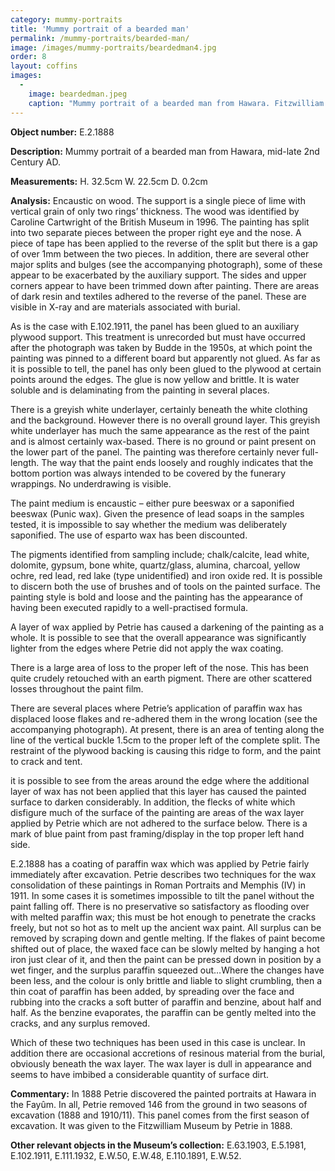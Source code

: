 ```yaml
---
category: mummy-portraits
title: 'Mummy portrait of a bearded man'
permalink: /mummy-portraits/bearded-man/
image: /images/mummy-portraits/beardedman4.jpg
order: 8
layout: coffins
images:
  -
    image: beardedman.jpeg
    caption: "Mummy portrait of a bearded man from Hawara. Fitzwilliam Museum: E.2.1888."
---
```


**Object number:** E.2.1888

**Description:** Mummy portrait of a bearded man from Hawara, mid-late 2nd Century AD.

**Measurements:** H. 32.5cm W. 22.5cm D. 0.2cm 

**Analysis:** Encaustic on wood. The support is a single piece of lime with vertical grain of only two rings’ thickness. The wood was identified by Caroline Cartwright of the British Museum in 1996. The painting has split into two separate pieces between the proper right eye and the nose. A piece of tape has been applied to the reverse of the split but there is a gap of over 1mm between the two pieces. In addition, there are several other major splits and bulges (see the accompanying photograph), some of these appear to be exacerbated by the auxiliary support. The sides and upper corners appear to have been trimmed down after painting. There are areas of dark resin and textiles adhered to the reverse of the panel. These are visible in X-ray and are materials associated with burial.

As is the case with E.102.1911, the panel has been glued to an auxiliary plywood support. This treatment is unrecorded but must have occurred after the photograph was taken by Budde in the 1950s, at which point the painting was pinned to a different board but apparently not glued. As far as it is possible to tell, the panel has only been glued to the plywood at certain points around the edges. The glue is now yellow and brittle. It is water soluble and is delaminating from the painting in several places. 

There is a greyish white underlayer, certainly beneath the white clothing and the background. However there is no overall ground layer. This greyish white underlayer has much the same appearance as the rest of the paint and is almost certainly wax-based. There is no ground or paint present on the lower part of the panel. The painting was therefore certainly never full-length. The way that the paint ends loosely and roughly indicates that the bottom portion was always intended to be covered by the funerary wrappings. No underdrawing is visible.

The paint medium is encaustic – either pure beeswax or a saponified beeswax (Punic wax). Given the presence of lead soaps in the samples tested, it is impossible to say whether the medium was deliberately saponified. The use of esparto wax has been discounted.

The pigments identified from sampling include; chalk/calcite, lead white, dolomite, gypsum, bone white, quartz/glass, alumina, charcoal, yellow ochre, red lead, red lake (type unidentified) and iron oxide red. It is possible to discern both the use of brushes and of tools on the painted surface. The painting style is bold and loose and the painting has the appearance of having been executed rapidly to a well-practised formula.

A layer of wax applied by Petrie has caused a darkening of the painting as a whole. It is possible to see that the overall appearance was significantly lighter from the edges where Petrie did not apply the wax coating. 

There is a large area of loss to the proper left of the nose. This has been quite crudely retouched with an earth pigment. There are other scattered losses throughout the paint film.

There are several places where Petrie’s application of paraffin wax has displaced loose flakes and re-adhered them in the wrong location (see the accompanying photograph). At present, there is an area of tenting along the line of the vertical buckle 1.5cm to the proper left of the complete split. The restraint of the plywood backing is causing this ridge to form, and the paint to crack and tent.

it is possible to see from the areas around the edge where the additional layer of wax has not been applied that this layer has caused the painted surface to darken considerably. In addition, the flecks of white which disfigure much of the surface of the painting are areas of the wax layer applied by Petrie which are not adhered to the surface below. There is a mark of blue paint from past framing/display in the top proper left hand side.

E.2.1888 has a coating of paraffin wax which was applied by Petrie fairly immediately after excavation. Petrie describes two techniques for the wax consolidation of these paintings in Roman Portraits and Memphis (IV) in 1911. In some cases it is sometimes impossible to tilt the panel without the paint falling off. There is no preservative so satisfactory as flooding over with melted paraffin wax; this must be hot enough to penetrate the cracks freely, but not so hot as to melt up the ancient wax paint. All surplus can be removed by scraping down and gentle melting. If the flakes of paint become shifted out of place, the waxed face can be slowly melted by hanging a hot iron just clear of it, and then the paint can be pressed down in position by a wet finger, and the surplus paraffin squeezed out…Where the changes have been less, and the colour is only brittle and liable to slight crumbling, then a thin coat of paraffin has been added, by spreading over the face and rubbing into the cracks a soft butter of paraffin and benzine, about half and half. As the benzine evaporates, the paraffin can be gently melted into the cracks, and any surplus removed. 

Which of these two techniques has been used in this case is unclear. In addition there are occasional accretions of resinous material from the burial, obviously beneath the wax layer. The wax layer is dull in appearance and seems to have imbibed a considerable quantity of surface dirt. 

**Commentary:** In 1888 Petrie discovered the painted portraits at Hawara in the Fayûm. In all, Petrie removed 146 from the ground in two seasons of excavation (1888 and 1910/11). This panel comes from the first season of excavation. It was given to the Fitzwilliam Museum by Petrie in 1888.

**Other relevant objects in the Museum’s collection:** E.63.1903, E.5.1981, E.102.1911, E.111.1932, E.W.50, E.W.48, E.110.1891, E.W.52. 
